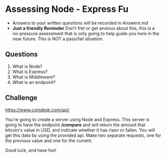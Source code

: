 # Assessing Node - Express Fu
* Answers to your written questions will be recorded in *Answers.md* 
* **Just a friendly Reminder** Don't fret or get anxious about this, this is a no-pressure assessment that is only going to help guide you here in the near future. This is NOT a pass/fail situation. 

## Questions
1. What is Node?
2. What is Express?
3. What is Middleware?
4. What is an endpoint?

## Challenge

https://www.coindesk.com/api/

You're going to create a server using Node and Express. This server is going to have the endpoint **/compare** and will return the amount that bitcoin's value in USD, and indicate whether it has risen or fallen. You will get this data by using the provided api. Make two separate requests, one for the previous value and one for the current.

Good luck, and have fun!

